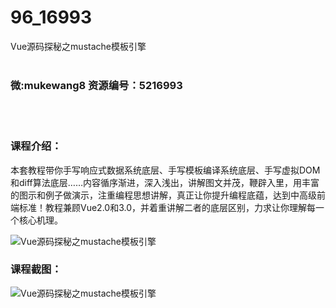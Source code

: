 # 96_16993
Vue源码探秘之mustache模板引擎
<br/></br>
<h3>微:mukewang8 资源编号：5216993</h3>
<br/></br>
<h3>课程介绍：</h3>
<p>本套教程带你手写响应式数据系统底层、手写模板编译系统底层、手写虚拟DOM和diff算法底层……内容循序渐进，深入浅出，讲解图文并茂，鞭辟入里，用丰富的图示和例子做演示，注重编程思想讲解，真正让你提升编程底蕴，达到中高级前端标准！教程兼顾Vue2.0和3.0，并着重讲解二者的底层区别，力求让你理解每一个核心机理。</p>
<p><img src="https://www.ko996.com/wp-content/uploads/img/2020/12/2-69-300x169.png" alt="Vue源码探秘之mustache模板引擎"></p>
<div class="info-desc">
<h3>课程截图：</h3>
<p><img src="https://www.ko996.com/wp-content/uploads/img/2020/12/1-75.png" alt="Vue源码探秘之mustache模板引擎"></p>


			
</div>
